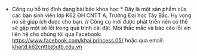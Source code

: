 * Công cụ hỗ trợ định dạng bài báo khoa học *
  Đây là một sản phẩm của các bạn sinh viên lớp K62 ĐH CNTT A, Trường Đại học Tây Bắc. Hy vọng nó sẽ giúp ích được cho bạn.
  // Công cụ mới được phát triển nên có thể sẽ gặp một số lỗi trong quá trình cài đặt. Mọi thắc mắc và báo cáo lỗi xin liên hệ cho chúng tôi qua Facebook: https://www.facebook.com/khai.princess.05/ hoặc qua email: khaitd.k62cnttb@utb.edu.vn
